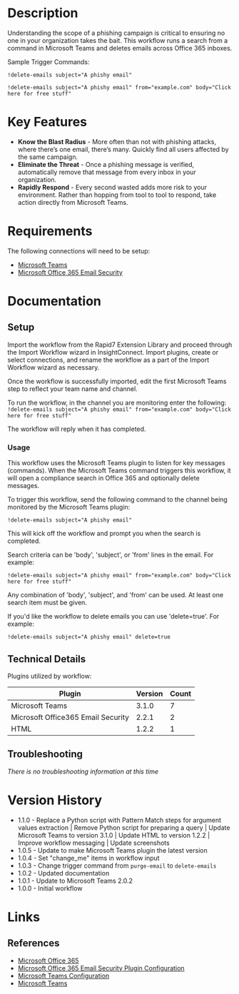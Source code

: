 # Description

Understanding the scope of a phishing campaign is critical to ensuring no one in your organization takes the bait. This workflow runs a search from a command in Microsoft Teams and deletes emails across Office 365 inboxes.

Sample Trigger Commands:

`!delete-emails subject="A phishy email"`

`!delete-emails subject="A phishy email" from="example.com" body="Click here for free stuff"`

# Key Features

* **Know the Blast Radius** - More often than not with phishing attacks, where there’s one email, there’s many. Quickly find all users affected by the same campaign.
* **Eliminate the Threat** - Once a phishing message is verified, automatically remove that message from every inbox in your organization.
* **Rapidly Respond** - Every second wasted adds more risk to your environment. Rather than hopping from tool to tool to respond, take action directly from Microsoft Teams.

# Requirements

The following connections will need to be setup:

* [Microsoft Teams](https://insightconnect.help.rapid7.com/docs/microsoft-teams)
* [Microsoft Office 365 Email Security](https://insightconnect.help.rapid7.com/docs/mass-delete-with-powershell#section-set-up-office-365-dependencies)

# Documentation

## Setup

Import the workflow from the Rapid7 Extension Library and proceed through the Import Workflow wizard in InsightConnect. Import plugins, create or select connections, and rename the workflow as a part of the Import Workflow wizard as necessary.

Once the workflow is successfully imported, edit the first Microsoft Teams step to reflect your team name and channel.

To run the workflow, in the channel you are monitoring enter the following:
`!delete-emails subject="A phishy email" from="example.com" body="Click here for free stuff"`

The workflow will reply when it has completed.

### Usage

This workflow uses the Microsoft Teams plugin to listen for key messages (commands). When the Microsoft Teams command triggers this workflow, it will open a compliance search in Office 365 and optionally delete messages.

To trigger this workflow, send the following command to the channel being monitored by the Microsoft Teams plugin:

`!delete-emails subject="A phishy email"`

This will kick off the workflow and prompt you when the search is completed.

Search criteria can be 'body', 'subject', or 'from' lines in the email. For example:

`!delete-emails subject="A phishy email" from="example.com" body="Click here for free stuff"`

Any combination of 'body', 'subject', and 'from' can be used. At least one search item must be given.

If you'd like the workflow to delete emails you can use 'delete=true'. For example:

`!delete-emails subject="A phishy email" delete=true`

## Technical Details

Plugins utilized by workflow:

|Plugin|Version|Count|
|----|----|--------|
|Microsoft Teams|3.1.0|7|
|Microsoft Office365 Email Security|2.2.1|2|
|HTML|1.2.2|1|

## Troubleshooting

_There is no troubleshooting information at this time_

# Version History

* 1.1.0 - Replace a Python script with Pattern Match steps for argument values extraction | Remove Python script for preparing a query | Update Microsoft Teams to version 3.1.0 | Update HTML to version 1.2.2 | Improve workflow messaging | Update screenshots
* 1.0.5 - Update to make Microsoft Teams plugin the latest version
* 1.0.4 - Set "change_me" items in workflow input
* 1.0.3 - Change trigger command from `purge-email` to `delete-emails`
* 1.0.2 - Updated documentation
* 1.0.1 - Update to Microsoft Teams 2.0.2
* 1.0.0 - Initial workflow

# Links

## References

* [Microsoft Office 365](https://www.office.com)
* [Microsoft Office 365 Email Security Plugin Configuration](https://insightconnect.help.rapid7.com/docs/mass-delete-with-powershell#section-set-up-office-365-dependencies)
* [Microsoft Teams Configuration](https://insightconnect.help.rapid7.com/docs/microsoft-teams)
* [Microsoft Teams](https://teams.microsoft.com/)
